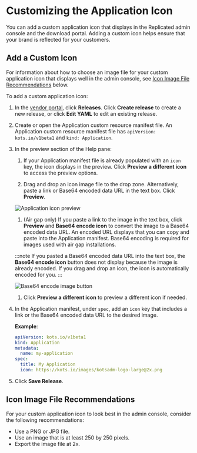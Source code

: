 # Customizing the Application Icon

You can add a custom application icon that displays in the Replicated admin console and the download portal. Adding a custom icon helps ensure that your brand is reflected for your customers.

## Add a Custom Icon

For information about how to choose an image file for your custom application icon that displays well in the admin console, see [Icon Image File Recommendations](#icon-image-file-recommendations) below.

To add a custom application icon:

1. In the [vendor portal](https://vendor.replicated.com/apps), click **Releases**. Click **Create release** to create a new release, or click **Edit YAML** to edit an existing release.
1. Create or open the Application custom resource manifest file. An Application custom resource manifest file has `apiVersion: kots.io/v1beta1` and `kind: Application`.

1. In the preview section of the Help pane:

    1. If your Application manifest file is already populated with an `icon` key, the icon displays in the preview. Click **Preview a different icon** to access the preview options.

    1. Drag and drop an icon image file to the drop zone. Alternatively, paste a link or Base64 encoded data URL in the text box. Click **Preview**.

      ![Application icon preview](/images/app-icon-preview.png)

    1. (Air gap only) If you paste a link to the image in the text box, click **Preview** and **Base64 encode icon** to convert the image to a Base64 encoded data URL. An encoded URL displays that you can copy and paste into the Application manifest. Base64 encoding is required for images used with air gap installations.

      :::note
      If you pasted a Base64 encoded data URL into the text box, the **Base64 encode icon** button does not display because the image is already encoded. If you drag and drop an icon, the icon is automatically encoded for you.
      :::

      ![Base64 encode image button](/images/app-icon-preview-base64.png)

    1. Click **Preview a different icon** to preview a different icon if needed.

1. In the Application manifest, under `spec`, add an `icon` key that includes a link or the Base64 encoded data URL to the desired image.

   **Example**:

   ```yaml
   apiVersion: kots.io/v1beta1
   kind: Application
   metadata:
     name: my-application
   spec:
     title: My Application
     icon: https://kots.io/images/kotsadm-logo-large@2x.png
   ```
1. Click **Save Release**.

## Icon Image File Recommendations

For your custom application icon to look best in the admin console, consider the following recommendations:

* Use a PNG or JPG file.
* Use an image that is at least 250 by 250 pixels.
* Export the image file at 2x.
